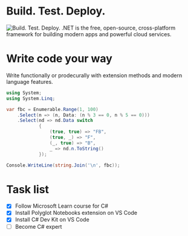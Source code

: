 # Build. Test. Deploy.

![Build. Test. Deploy.](https://dotnet.microsoft.com/static/images/refresh/home-hero.png)
.NET is the free, open-source, cross-platform framework for building modern apps and powerful cloud services.

# Write code your way
Write functionally or prodecurally with extension methods and modern language features.  
```csharp
using System;
using System.Linq;

var fbc = Enumerable.Range(1, 100)
    .Select(n => (n, Data: (n % 3 == 0, n % 5 == 0)))
    .Select(nd => nd.Data switch
            {
                (true, true) => "FB",
                (true, _) => "F",
                (_, true) => "B",
                _ => nd.n.ToString()
            });

Console.WriteLine(string.Join('\n', fbc));
```

# Task list
- [x] Follow Microsoft Learn course for C#
- [x] Install Polyglot Notebooks extension on VS Code
- [x] Install C# Dev Kit on VS Code
- [ ] Become C# expert
